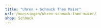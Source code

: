```yaml
---
title: "Uhren + Schmuck Theo Maier"
url: /moessingen/uhren-schmuck-theo-maier/
shop: Schmuck
---
```

